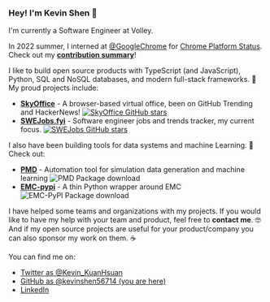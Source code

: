 ### Hey! I'm Kevin Shen 👋

I'm currently a Software Engineer at Volley. 

In 2022 summer, I interned at [@GoogleChrome](https://github.com/GoogleChrome/chromium-dashboard) for [Chrome Platform Status](https://chromestatus.com/roadmap). Check out my **[contribution summary](https://kevinshen56714.github.io/chromestatus-intern)**!


I like to build open source products with TypeScript (and JavaScript), Python, SQL and NoSQL databases, and modern full-stack frameworks. 🤖 My proud projects include:

- [**SkyOffice**](https://sky-office.co/) - A browser-based virtual office, been on GitHub Trending and HackerNews! [![SkyOffice GitHub stars](https://img.shields.io/github/stars/kevinshen56714/SkyOffice.svg?style=social&label=Star)](https://github.com/kevinshen56714/SkyOffice)
- [**SWEJobs.fyi**](https://swejobs.fyi/) - Software engineer jobs and trends tracker, my current focus. [![SWEJobs GitHub stars](https://img.shields.io/github/stars/kevinshen56714/SWEJobs.fyi.svg?style=social&label=Star)](https://github.com/kevinshen56714/SWEJobs.fyi) 

I also have been building tools for data systems and machine Learning. 🚀 Check out:

- [**PMD**](https://github.com/kevinshen56714/Polymer-Molecular-Dynamics) - Automation tool for simulation data generation and machine learning <img src="https://pepy.tech/badge/pmd" alt="PMD Package download">
- [**EMC-pypi**](https://github.com/kevinshen56714/emc-pypi) - A thin Python wrapper around EMC <img src="https://pepy.tech/badge/emc-pypi" alt="EMC-PyPI Package download">

I have helped some teams and organizations with my projects. If you would like to have my help with your team and product, feel free to **contact me**. 🤓 And if my open source projects are useful for your product/company you can also sponsor my work on them. ☕

You can find me on:

* [Twitter as @Kevin_KuanHsuan](https://twitter.com/Kevin_KuanHsuan)
* [GitHub as @kevinshen56714 (you are here)](https://github.com/kevinshen56714)
* [LinkedIn](https://www.linkedin.com/in/kuan-hsuan-shen)
